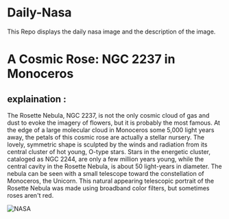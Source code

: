 # Daily-Nasa

This Repo displays the daily nasa image and the description of the image.

<!--NASA-->
# A Cosmic Rose: NGC 2237 in Monoceros
## explaination :

The Rosette Nebula, NGC 2237, is not the only cosmic cloud of gas and dust to evoke the imagery of flowers, but it is probably the most famous.  At the edge of a large molecular cloud in Monoceros some 5,000 light years away, the petals of this cosmic rose are actually a stellar nursery. The lovely, symmetric shape is sculpted by the winds and radiation from its central cluster of hot young, O-type stars. Stars in the energetic cluster, cataloged as NGC 2244, are only a few million years young, while the central cavity in the Rosette Nebula, is about 50 light-years in diameter. The nebula can be seen with a small telescope toward the constellation of Monoceros, the Unicorn. This natural appearing telescopic portrait of the Rosette Nebula was made using broadband color filters, but sometimes roses aren't red.

![NASA](https://apod.nasa.gov/apod/image/2502/RosetteNeb1024.jpg)
<!--/NASA-->